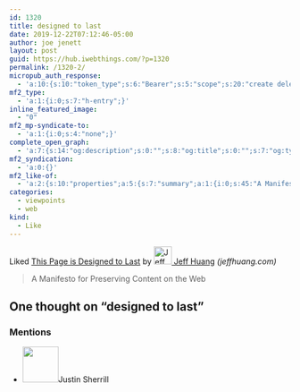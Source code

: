 ```yaml
---
id: 1320
title: designed to last
date: 2019-12-22T07:12:46-05:00
author: joe jenett
layout: post
guid: https://hub.iwebthings.com/?p=1320
permalink: /1320-2/
micropub_auth_response:
  - 'a:10:{s:10:"token_type";s:6:"Bearer";s:5:"scope";s:20:"create delete update";s:2:"me";s:27:"https://hub.iwebthings.com/";s:9:"issued_by";s:54:"https://hub.iwebthings.com/wp-json/indieauth/1.0/token";s:9:"client_id";s:20:"https://omnibear.com";s:11:"client_name";s:8:"Omnibear";s:11:"client_icon";s:29:"https://omnibear.com/logo.svg";s:9:"issued_at";i:1573575185;s:4:"user";i:1;s:13:"last_accessed";i:1577016429;}'
mf2_type:
  - 'a:1:{i:0;s:7:"h-entry";}'
inline_featured_image:
  - "0"
mf2_mp-syndicate-to:
  - 'a:1:{i:0;s:4:"none";}'
complete_open_graph:
  - 'a:7:{s:14:"og:description";s:0:"";s:8:"og:title";s:0:"";s:7:"og:type";s:0:"";s:12:"twitter:card";s:7:"summary";s:15:"twitter:creator";s:0:"";s:19:"twitter:description";s:0:"";s:8:"og:image";s:0:"";}'
mf2_syndication:
  - 'a:0:{}'
mf2_like-of:
  - 'a:2:{s:10:"properties";a:5:{s:7:"summary";a:1:{i:0;s:45:"A Manifesto for Preserving Content on the Web";}s:4:"name";a:1:{i:0;s:29:"This Page is Designed to Last";}s:3:"url";a:1:{i:0;s:39:"https://jeffhuang.com/designed_to_last/";}s:11:"publication";a:1:{i:0;s:13:"jeffhuang.com";}s:6:"author";a:2:{s:4:"type";a:1:{i:0;s:6:"h-card";}s:10:"properties";a:3:{s:4:"name";a:1:{i:0;s:11:" Jeff Huang";}s:3:"url";a:1:{i:0;s:22:"https://jeffhuang.com/";}s:5:"photo";a:1:{i:0;s:38:"https://jeffhuang.com/img/headshot.jpg";}}}}s:4:"type";s:4:"cite";}'
categories:
  - viewpoints
  - web
kind:
  - Like
---
```

<span class="kind-display-text">Liked</span> <a href="https://jeffhuang.com/designed_to_last/" class="p-name u-url">This Page is Designed to Last</a> by <a href="https://jeffhuang.com/" class="h-card p-author"><img class="u-photo" src="https://jeffhuang.com/img/headshot.jpg" alt=" Jeff Huang" width="32" height="32"> Jeff Huang</a> <em>(<span class="p-publication">jeffhuang.com</span>)</em>
<blockquote class="e-summary">A Manifesto for Preserving Content on the Web</blockquote>

<h2 id="comments-title">One thought on “<span>designed to last</span>”		</h2>


<ol class="commentlist">
</ol>

<div class="mentions">
<h3>Mentions</h3>
<ul class="mention-list linkback-mention"><li class="pingback even thread-even depth-1 linkback-mention-single u-mention h-cite h-entry p-comment comment" id="comment-312">
<span class="p-author h-card"><a class="u-url" title="" href="http://www.shiningsilence.com/"><img alt="" src="https://www.dragonflydigest.com/wp-content/uploads/2016/12/cropped-FullLogoSquare.gif" srcset="https://www.dragonflydigest.com/wp-content/uploads/2016/12/cropped-FullLogoSquare.gif 2x" class="avatar avatar-64 photo avatar-default local-avatar u-photo" itemprop="image" loading="lazy" width="64" height="64"></a><span class="hide-name p-name">Justin Sherrill</span></span>
